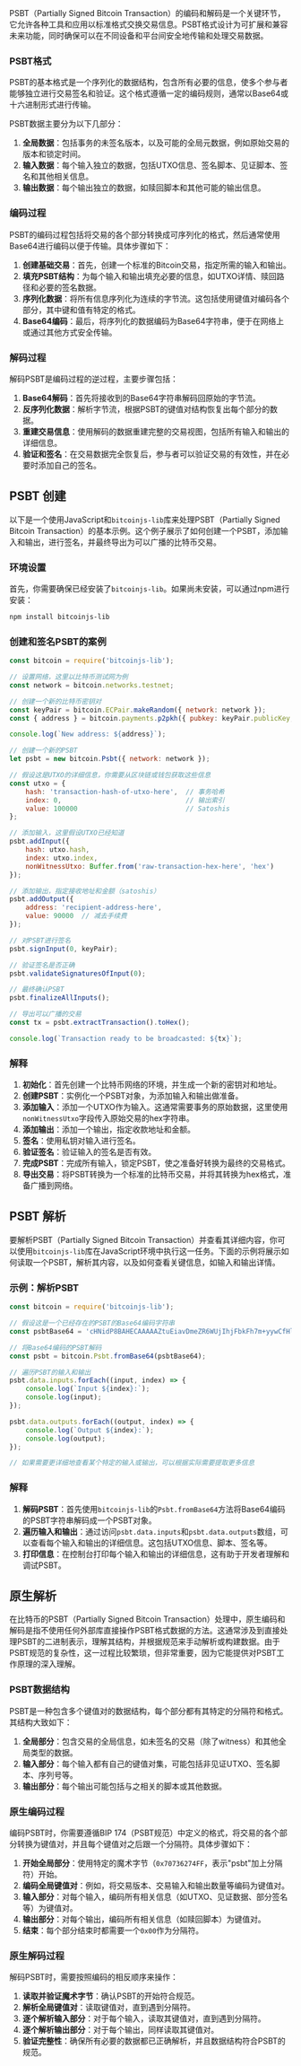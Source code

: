 PSBT（Partially Signed Bitcoin Transaction）的编码和解码是一个关键环节，它允许各种工具和应用以标准格式交换交易信息。PSBT格式设计为可扩展和兼容未来功能，同时确保可以在不同设备和平台间安全地传输和处理交易数据。

### PSBT格式

PSBT的基本格式是一个序列化的数据结构，包含所有必要的信息，使多个参与者能够独立进行交易签名和验证。这个格式遵循一定的编码规则，通常以Base64或十六进制形式进行传输。

PSBT数据主要分为以下几部分：

1. **全局数据**：包括事务的未签名版本，以及可能的全局元数据，例如原始交易的版本和锁定时间。
2. **输入数据**：每个输入独立的数据，包括UTXO信息、签名脚本、见证脚本、签名和其他相关信息。
3. **输出数据**：每个输出独立的数据，如赎回脚本和其他可能的输出信息。

### 编码过程

PSBT的编码过程包括将交易的各个部分转换成可序列化的格式，然后通常使用Base64进行编码以便于传输。具体步骤如下：

1. **创建基础交易**：首先，创建一个标准的Bitcoin交易，指定所需的输入和输出。
2. **填充PSBT结构**：为每个输入和输出填充必要的信息，如UTXO详情、赎回路径和必要的签名数据。
3. **序列化数据**：将所有信息序列化为连续的字节流。这包括使用键值对编码各个部分，其中键和值有特定的格式。
4. **Base64编码**：最后，将序列化的数据编码为Base64字符串，便于在网络上或通过其他方式安全传输。

### 解码过程

解码PSBT是编码过程的逆过程，主要步骤包括：

1. **Base64解码**：首先将接收到的Base64字符串解码回原始的字节流。
2. **反序列化数据**：解析字节流，根据PSBT的键值对结构恢复出每个部分的数据。
3. **重建交易信息**：使用解码的数据重建完整的交易视图，包括所有输入和输出的详细信息。
4. **验证和签名**：在交易数据完全恢复后，参与者可以验证交易的有效性，并在必要时添加自己的签名。

## PSBT 创建
以下是一个使用JavaScript和`bitcoinjs-lib`库来处理PSBT（Partially Signed Bitcoin Transaction）的基本示例。这个例子展示了如何创建一个PSBT，添加输入和输出，进行签名，并最终导出为可以广播的比特币交易。

### 环境设置

首先，你需要确保已经安装了`bitcoinjs-lib`。如果尚未安装，可以通过npm进行安装：

```bash
npm install bitcoinjs-lib
```

### 创建和签名PSBT的案例

```javascript
const bitcoin = require('bitcoinjs-lib');

// 设置网络，这里以比特币测试网为例
const network = bitcoin.networks.testnet;

// 创建一个新的比特币密钥对
const keyPair = bitcoin.ECPair.makeRandom({ network: network });
const { address } = bitcoin.payments.p2pkh({ pubkey: keyPair.publicKey, network: network });

console.log(`New address: ${address}`);

// 创建一个新的PSBT
let psbt = new bitcoin.Psbt({ network: network });

// 假设这是UTXO的详细信息，你需要从区块链或钱包获取这些信息
const utxo = {
    hash: 'transaction-hash-of-utxo-here',  // 事务哈希
    index: 0,                               // 输出索引
    value: 100000                           // Satoshis
};

// 添加输入，这里假设UTXO已经知道
psbt.addInput({
    hash: utxo.hash,
    index: utxo.index,
    nonWitnessUtxo: Buffer.from('raw-transaction-hex-here', 'hex')
});

// 添加输出，指定接收地址和金额（satoshis）
psbt.addOutput({
    address: 'recipient-address-here',
    value: 90000  // 减去手续费
});

// 对PSBT进行签名
psbt.signInput(0, keyPair);

// 验证签名是否正确
psbt.validateSignaturesOfInput(0);

// 最终确认PSBT
psbt.finalizeAllInputs();

// 导出可以广播的交易
const tx = psbt.extractTransaction().toHex();

console.log(`Transaction ready to be broadcasted: ${tx}`);
```

### 解释

1. **初始化**：首先创建一个比特币网络的环境，并生成一个新的密钥对和地址。
2. **创建PSBT**：实例化一个PSBT对象，为添加输入和输出做准备。
3. **添加输入**：添加一个UTXO作为输入。这通常需要事务的原始数据，这里使用`nonWitnessUtxo`字段传入原始交易的hex字符串。
4. **添加输出**：添加一个输出，指定收款地址和金额。
5. **签名**：使用私钥对输入进行签名。
6. **验证签名**：验证输入的签名是否有效。
7. **完成PSBT**：完成所有输入，锁定PSBT，使之准备好转换为最终的交易格式。
8. **导出交易**：将PSBT转换为一个标准的比特币交易，并将其转换为hex格式，准备广播到网络。


## PSBT 解析
要解析PSBT（Partially Signed Bitcoin Transaction）并查看其详细内容，你可以使用`bitcoinjs-lib`库在JavaScript环境中执行这一任务。下面的示例将展示如何读取一个PSBT，解析其内容，以及如何查看关键信息，如输入和输出详情。

### 示例：解析PSBT

```javascript
const bitcoin = require('bitcoinjs-lib');

// 假设这是一个已经存在的PSBT的Base64编码字符串
const psbtBase64 = 'cHNidP8BAHECAAAAAZtuEiavDmeZR6WUjIhjFbkFh7m+yywCfHlni6uTrgH/////AZD+GwAAAAAAF6kU9BeD5tGIzjL0VzU3+kEUNw+HME3/////8C0wbdQAAAAAAF6kUAAAAAAAAiACATWsYQSE/C85hv5jZVDezl0l4AAAAAAAEBKxAnAAAAAAAAFgAUjVv8Fy0Qdk84W/oBhiMllC+HIHg=';

// 将Base64编码的PSBT解码
const psbt = bitcoin.Psbt.fromBase64(psbtBase64);

// 遍历PSBT的输入和输出
psbt.data.inputs.forEach((input, index) => {
    console.log(`Input ${index}:`);
    console.log(input);
});

psbt.data.outputs.forEach((output, index) => {
    console.log(`Output ${index}:`);
    console.log(output);
});

// 如果需要更详细地查看某个特定的输入或输出，可以根据实际需要提取更多信息
```

### 解释

1. **解码PSBT**：首先使用`bitcoinjs-lib`的`Psbt.fromBase64`方法将Base64编码的PSBT字符串解码成一个PSBT对象。
2. **遍历输入和输出**：通过访问`psbt.data.inputs`和`psbt.data.outputs`数组，可以查看每个输入和输出的详细信息。这包括UTXO信息、脚本、签名等。
3. **打印信息**：在控制台打印每个输入和输出的详细信息，这有助于开发者理解和调试PSBT。

## 原生解析
在比特币的PSBT（Partially Signed Bitcoin Transaction）处理中，原生编码和解码是指不使用任何外部库直接操作PSBT格式数据的方法。这通常涉及到直接处理PSBT的二进制表示，理解其结构，并根据规范来手动解析或构建数据。由于PSBT规范的复杂性，这一过程比较繁琐，但非常重要，因为它能提供对PSBT工作原理的深入理解。

### PSBT数据结构

PSBT是一种包含多个键值对的数据结构，每个部分都有其特定的分隔符和格式。其结构大致如下：

1. **全局部分**：包含交易的全局信息，如未签名的交易（除了witness）和其他全局类型的数据。
2. **输入部分**：每个输入都有自己的键值对集，可能包括非见证UTXO、签名脚本、序列号等。
3. **输出部分**：每个输出可能包括与之相关的脚本或其他数据。

### 原生编码过程

编码PSBT时，你需要遵循BIP 174（PSBT规范）中定义的格式，将交易的各个部分转换为键值对，并且每个键值对之后跟一个分隔符。具体步骤如下：

1. **开始全局部分**：使用特定的魔术字节（`0x70736274FF`，表示"psbt"加上分隔符）开始。
2. **编码全局键值对**：例如，将交易版本、交易输入和输出数量等编码为键值对。
3. **输入部分**：对每个输入，编码所有相关信息（如UTXO、见证数据、部分签名等）为键值对。
4. **输出部分**：对每个输出，编码所有相关信息（如赎回脚本）为键值对。
5. **结束**：每个部分结束时都需要一个`0x00`作为分隔符。

### 原生解码过程

解码PSBT时，需要按照编码的相反顺序来操作：

1. **读取并验证魔术字节**：确认PSBT的开始符合规范。
2. **解析全局键值对**：读取键值对，直到遇到分隔符。
3. **逐个解析输入部分**：对于每个输入，读取其键值对，直到遇到分隔符。
4. **逐个解析输出部分**：对于每个输出，同样读取其键值对。
5. **验证完整性**：确保所有必要的数据都已正确解析，并且数据结构符合PSBT的规范。

